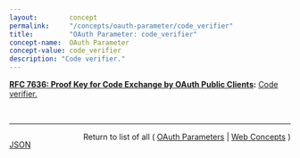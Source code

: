 ```yaml
---
layout:        concept
permalink:     "/concepts/oauth-parameter/code_verifier"
title:         "OAuth Parameter: code_verifier"
concept-name:  OAuth Parameter
concept-value: code_verifier
description: "Code verifier."
---
```


**[RFC 7636: Proof Key for Code Exchange by OAuth Public Clients](/specs/IETF/RFC/7636 "OAuth 2.0 public clients utilizing the Authorization Code Grant are susceptible to the authorization code interception attack.  This specification describes the attack as well as a technique to mitigate against the threat through the use of Proof Key for Code Exchange (PKCE, pronounced &#34;pixy&#34;)."):** [Code verifier.](http://tools.ietf.org/html/rfc7636#section-4.5 "Read documentation for OAuth Parameter &#34;code_verifier&#34;")

<br/>
<hr/>

<p style="float : left"><a href="./code_verifier.json" title="JSON representing this particular Web Concept value">JSON</a></p>
<p style="text-align: right">Return to list of all ( <a href="../oauth-parameter/">OAuth Parameters</a> | <a href="../">Web Concepts</a> )</p>
